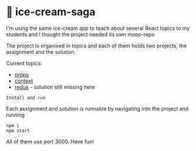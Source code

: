 # :ice_cream: ice-cream-saga 

I'm using the same ice-cream app to teach about several React topics to my students and I thought the project needed its own mono-repo

The project is organised in topics and each of them holds two projects, the assignment and the solution.

Current topics:

- [props](https://github.com/feychou/ice-cream-saga/tree/main/props/assignment)
- [context](https://github.com/feychou/ice-cream-saga/tree/main/context/assignment)
- [redux](https://github.com/feychou/ice-cream-saga/tree/main/redux/assignment) - solution still missing here

`Install and run`

Each assignment and solution is runnable by navigating into the project and running 

```
npm i
npm start
```

All of them use port 3000.
Have fun!
